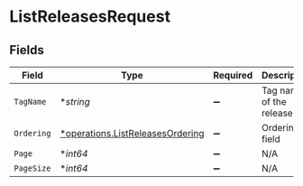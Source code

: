 # ListReleasesRequest


## Fields

| Field                                                                               | Type                                                                                | Required                                                                            | Description                                                                         | Example                                                                             |
| ----------------------------------------------------------------------------------- | ----------------------------------------------------------------------------------- | ----------------------------------------------------------------------------------- | ----------------------------------------------------------------------------------- | ----------------------------------------------------------------------------------- |
| `TagName`                                                                           | **string*                                                                           | :heavy_minus_sign:                                                                  | Tag name of the release                                                             | v1.0.0                                                                              |
| `Ordering`                                                                          | [*operations.ListReleasesOrdering](../../models/operations/listreleasesordering.md) | :heavy_minus_sign:                                                                  | Ordering field                                                                      |                                                                                     |
| `Page`                                                                              | **int64*                                                                            | :heavy_minus_sign:                                                                  | N/A                                                                                 |                                                                                     |
| `PageSize`                                                                          | **int64*                                                                            | :heavy_minus_sign:                                                                  | N/A                                                                                 |                                                                                     |
